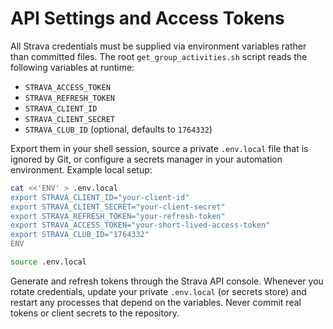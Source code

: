 # API Settings and Access Tokens

All Strava credentials must be supplied via environment variables rather than committed files. The root `get_group_activities.sh` script reads the following variables at runtime:

- `STRAVA_ACCESS_TOKEN`
- `STRAVA_REFRESH_TOKEN`
- `STRAVA_CLIENT_ID`
- `STRAVA_CLIENT_SECRET`
- `STRAVA_CLUB_ID` (optional, defaults to `1764332`)

Export them in your shell session, source a private `.env.local` file that is ignored by Git, or configure a secrets manager in your automation environment. Example local setup:

```bash
cat <<'ENV' > .env.local
export STRAVA_CLIENT_ID="your-client-id"
export STRAVA_CLIENT_SECRET="your-client-secret"
export STRAVA_REFRESH_TOKEN="your-refresh-token"
export STRAVA_ACCESS_TOKEN="your-short-lived-access-token"
export STRAVA_CLUB_ID="1764332"
ENV

source .env.local
```

Generate and refresh tokens through the Strava API console. Whenever you rotate credentials, update your private `.env.local` (or secrets store) and restart any processes that depend on the variables. Never commit real tokens or client secrets to the repository.
